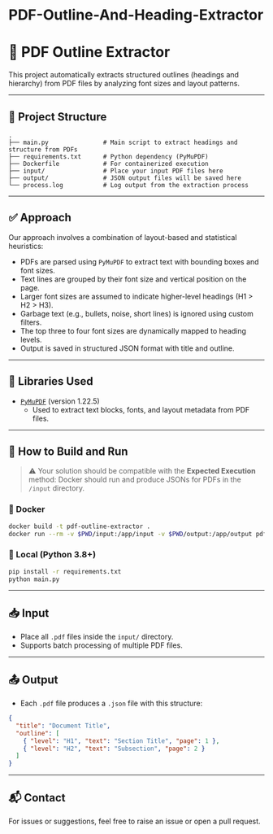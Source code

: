 # PDF-Outline-And-Heading-Extractor


# 🧾 PDF Outline Extractor

This project automatically extracts structured outlines (headings and hierarchy) from PDF files by analyzing font sizes and layout patterns.

---

## 📂 Project Structure

```
.
├── main.py               # Main script to extract headings and structure from PDFs
├── requirements.txt      # Python dependency (PyMuPDF)
├── Dockerfile            # For containerized execution
├── input/                # Place your input PDF files here
├── output/               # JSON output files will be saved here
└── process.log           # Log output from the extraction process
```

---

## ✅ Approach

Our approach involves a combination of layout-based and statistical heuristics:

- PDFs are parsed using `PyMuPDF` to extract text with bounding boxes and font sizes.
- Text lines are grouped by their font size and vertical position on the page.
- Larger font sizes are assumed to indicate higher-level headings (H1 > H2 > H3).
- Garbage text (e.g., bullets, noise, short lines) is ignored using custom filters.
- The top three to four font sizes are dynamically mapped to heading levels.
- Output is saved in structured JSON format with title and outline.

---

## 🧠 Libraries Used

- [`PyMuPDF`](https://pymupdf.readthedocs.io/en/latest/) (version 1.22.5)
  - Used to extract text blocks, fonts, and layout metadata from PDF files.

---

## 🔧 How to Build and Run

> ⚠️ Your solution should be compatible with the **Expected Execution** method:
> Docker should run and produce JSONs for PDFs in the `/input` directory.

### 🐳 Docker

```bash
docker build -t pdf-outline-extractor .
docker run --rm -v $PWD/input:/app/input -v $PWD/output:/app/output pdf-outline-extractor
```

### 🐍 Local (Python 3.8+)

```bash
pip install -r requirements.txt
python main.py
```

---

## 📥 Input

- Place all `.pdf` files inside the `input/` directory.
- Supports batch processing of multiple PDF files.

---

## 📤 Output

- Each `.pdf` file produces a `.json` file with this structure:

```json
{
  "title": "Document Title",
  "outline": [
    { "level": "H1", "text": "Section Title", "page": 1 },
    { "level": "H2", "text": "Subsection", "page": 2 }
  ]
}
```

---

## 📬 Contact

For issues or suggestions, feel free to raise an issue or open a pull request.
